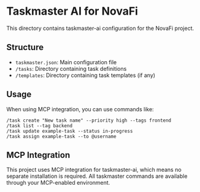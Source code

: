 # Taskmaster AI for NovaFi

This directory contains taskmaster-ai configuration for the NovaFi project.

## Structure

- `taskmaster.json`: Main configuration file
- `/tasks`: Directory containing task definitions
- `/templates`: Directory containing task templates (if any)

## Usage

When using MCP integration, you can use commands like:

```
/task create "New task name" --priority high --tags frontend
/task list --tag backend
/task update example-task --status in-progress
/task assign example-task --to @username
```

## MCP Integration

This project uses MCP integration for taskmaster-ai, which means no separate installation is required. All taskmaster commands are available through your MCP-enabled environment. 